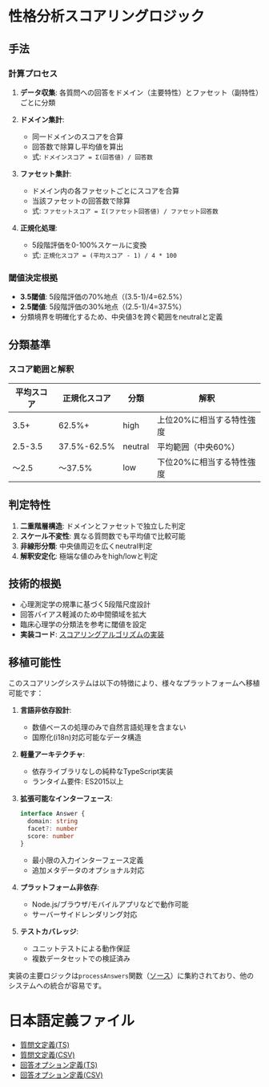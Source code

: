 # 性格分析スコアリングロジック

## 手法

### 計算プロセス
1. **データ収集**: 各質問への回答をドメイン（主要特性）とファセット（副特性）ごとに分類
2. **ドメイン集計**:
   - 同一ドメインのスコアを合算
   - 回答数で除算し平均値を算出
   - 式: `ドメインスコア = Σ(回答値) / 回答数`

3. **ファセット集計**:
   - ドメイン内の各ファセットごとにスコアを合算
   - 当該ファセットの回答数で除算
   - 式: `ファセットスコア = Σ(ファセット回答値) / ファセット回答数`

4. **正規化処理**:
   - 5段階評価を0-100%スケールに変換
   - 式: `正規化スコア = (平均スコア - 1) / 4 * 100`

### 閾値決定根拠
- **3.5閾値**: 5段階評価の70%地点（(3.5-1)/4=62.5%）
- **2.5閾値**: 5段階評価の30%地点（(2.5-1)/4=37.5%）
- 分類境界を明確化するため、中央値3を跨ぐ範囲をneutralと定義

## 分類基準

### スコア範囲と解釈
| 平均スコア | 正規化スコア | 分類    | 解釈                          |
|------------|---------------|---------|-------------------------------|
| 3.5+       | 62.5%+        | high    | 上位20%に相当する特性強度     |
| 2.5-3.5    | 37.5%-62.5%   | neutral | 平均範囲（中央60%）            |
| ～2.5      | ～37.5%       | low     | 下位20%に相当する特性強度     |

## 判定特性
1. **二重階層構造**: ドメインとファセットで独立した判定
2. **スケール不変性**: 異なる質問数でも平均値で比較可能
3. **非線形分類**: 中央値周辺を広くneutral判定
4. **解釈安定化**: 極端な値のみをhigh/lowと判定

## 技術的根拠
- 心理測定学の規準に基づく5段階尺度設計
- 回答バイアス軽減のため中間領域を拡大
- 臨床心理学の分類法を参考に閾値を設定
- **実装コード**: [スコアリングアルゴリズムの実装](https://github.com/yanokkpj/bigfive-web-clone/blob/main/packages/score/src/index.ts)


## 移植可能性
このスコアリングシステムは以下の特徴により、様々なプラットフォームへ移植可能です：

1. **言語非依存設計**:
   - 数値ベースの処理のみで自然言語処理を含まない
   - 国際化(i18n)対応可能なデータ構造

2. **軽量アーキテクチャ**:
   - 依存ライブラリなしの純粋なTypeScript実装
   - ランタイム要件: ES2015以上

3. **拡張可能なインターフェース**:
   ```typescript
   interface Answer {
     domain: string
     facet?: number
     score: number
   }
   ```
   - 最小限の入力インターフェース定義
   - 追加メタデータのオプショナル対応

4. **プラットフォーム非依存**:
   - Node.js/ブラウザ/モバイルアプリなどで動作可能
   - サーバーサイドレンダリング対応

5. **テストカバレッジ**:
   - ユニットテストによる動作保証
   - 複数データセットでの検証済み

実装の主要ロジックは`processAnswers`関数（[ソース](https://github.com/yanokkpj/bigfive-web-clone/blob/master/packages/score/src/index.ts#L18-L55)）に集約されており、他のシステムへの統合が容易です。 


# 日本語定義ファイル
  - [質問文定義(TS)](https://github.com/yanokkpj/bigfive-web-clone/blob/main/packages/questions/src/data/ja/questions.ts)
  - [質問文定義(CSV)](https://github.com/yanokkpj/bigfive-web-clone/blob/main/packages/questions/src/data/ja/questions.csv)
  - [回答オプション定義(TS)](https://github.com/yanokkpj/bigfive-web-clone/blob/main/packages/questions/src/data/ja/choices.ts)
  - [回答オプション定義(CSV)](https://github.com/yanokkpj/bigfive-web-clone/blob/main/packages/questions/src/data/ja/choices.csv)

